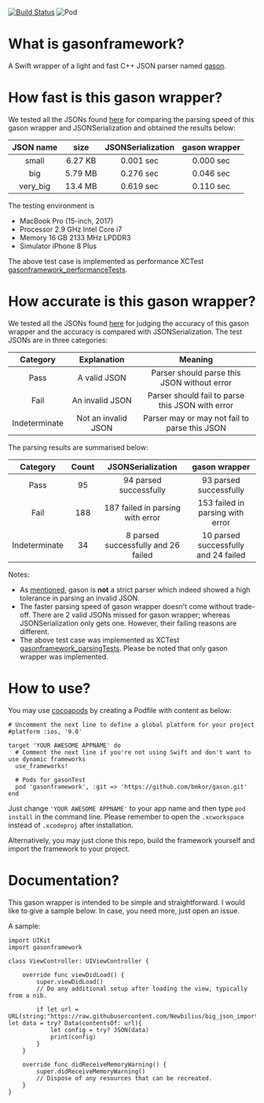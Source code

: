 [![Build Status](https://travis-ci.org/bmkor/gason.svg?branch=master)](https://travis-ci.org/bmkor/gason) ![Pod](https://cocoapod-badges.herokuapp.com/v/gasonframework/badge.png)
# What is gasonframework?
A Swift wrapper of a light and fast C++ JSON parser named [gason](https://github.com/vivkin/gason). 

# How fast is this gason wrapper?
We tested all the JSONs found [here](https://github.com/Newbilius/big_json_import_demo/tree/master/test_data) for comparing the parsing speed of this gason wrapper and JSONSerialization and obtained the results below:

| JSON name | size    | JSONSerialization | gason wrapper |
|:-----------:|:---------:|:-------------------:|:---------------:|
| small     | 6.27 KB | 0.001 sec         | 0.000 sec     |
| big       | 5.79 MB | 0.276 sec         | 0.046 sec     |
| very_big  | 13.4 MB | 0.619 sec         | 0.110 sec     |

The testing environment is 
* MacBook Pro (15-inch, 2017)
* Processor 2.9 GHz Intel Core i7
* Memory 16 GB 2133 MHz LPDDR3
* Simulator iPhone 8 Plus

The above test case is implemented as performance XCTest [gasonframework_performanceTests](https://github.com/bmkor/gason/blob/master/gasonframeworkTests/gasonframework_performanceTests.swift).

# How accurate is this gason wrapper?
We tested all the JSONs found [here](https://github.com/nst/JSONTestSuite/tree/master/test_parsing) for judging the accuracy of this gason wrapper and the accuracy is compared with JSONSerialization. The test JSONs are in three categories:

|Category|Explanation|Meaning|
|:-------:|:-------:|:-------:|
|Pass|A valid JSON|Parser should parse this JSON without error|
|Fail|An invalid JSON|Parser should fail to parse this JSON with error|
|Indeterminate|Not an invalid JSON|Parser may or may not fail to parse this JSON|

The parsing results are summarised below:

|Category|Count|JSONSerialization|gason wrapper|
|:-------:|:-------:|:-------:|:-------:|
|Pass|95|94 parsed successfully|93 parsed successfully|
|Fail|188|187 failed in parsing with error|153 failed in parsing with error|
|Indeterminate|34|8 parsed successfully and 26 failed|10 parsed successfully and 24 failed|


Notes:
* As [mentioned](https://github.com/vivkin/gason), gason is **not** a strict parser which indeed showed a high tolerance in parsing an invalid JSON. 
* The faster parsing speed of gason wrapper doesn't come without trade-off. There are 2 valid JSONs missed for gason wrapper; whereas JSONSerialization only gets one. However, their failing reasons are different.
* The above test case was implemented as XCTest [gasonframework_parsingTests](https://github.com/bmkor/gason/blob/master/gasonframeworkTests/gasonframework_parsingTests.swift). Please be noted that only gason wrapper was implemented. 

# How to use?
You may use [cocoapods](https://cocoapods.org) by creating a Podfile with content as below:
```
# Uncomment the next line to define a global platform for your project
#platform :ios, '9.0'

target 'YOUR AWESOME APPNAME' do
  # Comment the next line if you're not using Swift and don't want to use dynamic frameworks
  use_frameworks!

  # Pods for gasonTest
  pod 'gasonframework', :git => 'https://github.com/bmkor/gason.git'
end
```
Just change `'YOUR AWESOME APPNAME'` to your app name and then type `pod install` in the command line. Please remember to open the `.xcworkspace` instead of `.xcodeproj` after installation.

Alternatively, you may just clone this repo, build the framework yourself and import the framework to your project.

# Documentation?
This gason wrapper is intended to be simple and straightforward. I would like to give a sample below. In case, you need more, just open an issue.

A sample:
```
import UIKit
import gasonframework

class ViewController: UIViewController {

    override func viewDidLoad() {
        super.viewDidLoad()
        // Do any additional setup after loading the view, typically from a nib.
        
        if let url = URL(string:"https://raw.githubusercontent.com/Newbilius/big_json_import_demo/master/test_data/small.json"), let data = try? Data(contentsOf: url){
            let config = try? JSON(data)
            print(config)
        }
    }

    override func didReceiveMemoryWarning() {
        super.didReceiveMemoryWarning()
        // Dispose of any resources that can be recreated.
    }
}

```


